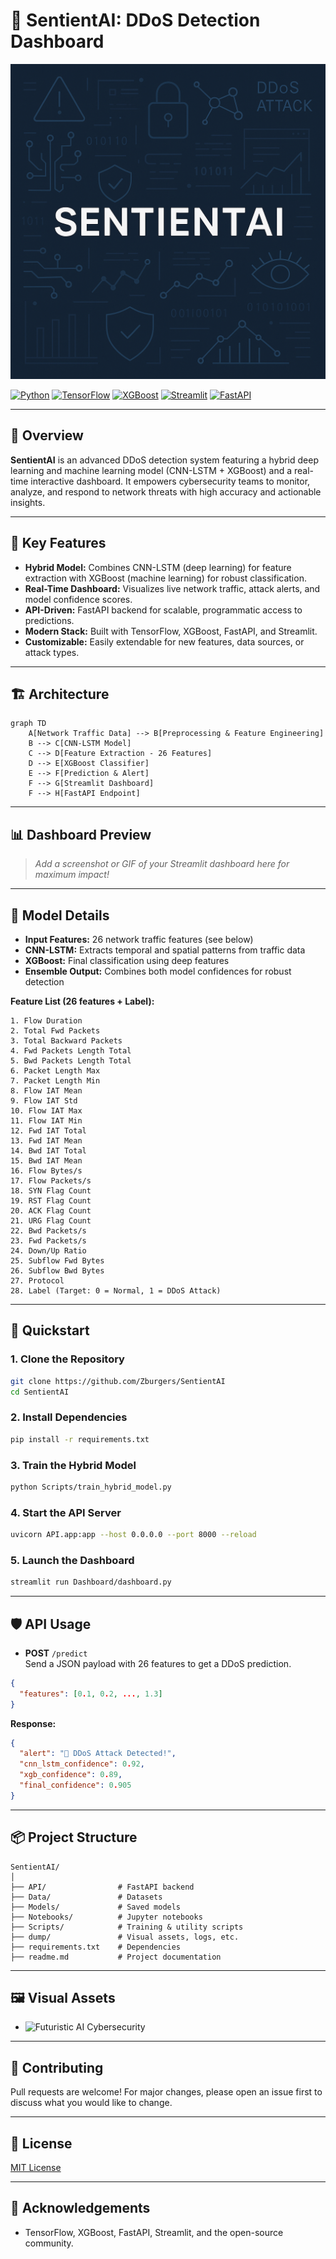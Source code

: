 # 🚨 SentientAI: DDoS Detection Dashboard

![Futuristic AI Cybersecurity](dump/SentientAI.png)

[![Python](https://img.shields.io/badge/Python-3.10%2B-blue?logo=python)](https://www.python.org/)
[![TensorFlow](https://img.shields.io/badge/TensorFlow-2.18-orange?logo=tensorflow)](https://www.tensorflow.org/)
[![XGBoost](https://img.shields.io/badge/XGBoost-3.0.0-brightgreen?logo=xgboost)](https://xgboost.ai/)
[![Streamlit](https://img.shields.io/badge/Streamlit-Dashboard-red?logo=streamlit)](https://streamlit.io/)
[![FastAPI](https://img.shields.io/badge/FastAPI-API-green?logo=fastapi)](https://fastapi.tiangolo.com/)

---

## 🌟 Overview

**SentientAI** is an advanced DDoS detection system featuring a hybrid deep learning and machine learning model (CNN-LSTM + XGBoost) and a real-time interactive dashboard. It empowers cybersecurity teams to monitor, analyze, and respond to network threats with high accuracy and actionable insights.

---

## 🧠 Key Features

- **Hybrid Model:** Combines CNN-LSTM (deep learning) for feature extraction with XGBoost (machine learning) for robust classification.
- **Real-Time Dashboard:** Visualizes live network traffic, attack alerts, and model confidence scores.
- **API-Driven:** FastAPI backend for scalable, programmatic access to predictions.
- **Modern Stack:** Built with TensorFlow, XGBoost, FastAPI, and Streamlit.
- **Customizable:** Easily extendable for new features, data sources, or attack types.

---

## 🏗️ Architecture

```mermaid
graph TD
    A[Network Traffic Data] --> B[Preprocessing & Feature Engineering]
    B --> C[CNN-LSTM Model]
    C --> D[Feature Extraction - 26 Features]
    D --> E[XGBoost Classifier]
    E --> F[Prediction & Alert]
    F --> G[Streamlit Dashboard]
    F --> H[FastAPI Endpoint]

```

---

## 📊 Dashboard Preview

> _Add a screenshot or GIF of your Streamlit dashboard here for maximum impact!_

---

## 🔬 Model Details

- **Input Features:** 26 network traffic features (see below)
- **CNN-LSTM:** Extracts temporal and spatial patterns from traffic data
- **XGBoost:** Final classification using deep features
- **Ensemble Output:** Combines both model confidences for robust detection

**Feature List (26 features + Label):**
```
1. Flow Duration
2. Total Fwd Packets
3. Total Backward Packets
4. Fwd Packets Length Total
5. Bwd Packets Length Total
6. Packet Length Max
7. Packet Length Min
8. Flow IAT Mean
9. Flow IAT Std
10. Flow IAT Max
11. Flow IAT Min
12. Fwd IAT Total
13. Fwd IAT Mean
14. Bwd IAT Total
15. Bwd IAT Mean
16. Flow Bytes/s
17. Flow Packets/s
18. SYN Flag Count
19. RST Flag Count
20. ACK Flag Count
21. URG Flag Count
22. Bwd Packets/s
23. Fwd Packets/s
24. Down/Up Ratio
25. Subflow Fwd Bytes
26. Subflow Bwd Bytes
27. Protocol
28. Label (Target: 0 = Normal, 1 = DDoS Attack)
```

---

## 🚀 Quickstart

### 1. Clone the Repository

```bash
git clone https://github.com/Zburgers/SentientAI
cd SentientAI
```

### 2. Install Dependencies

```bash
pip install -r requirements.txt
```

### 3. Train the Hybrid Model

```bash
python Scripts/train_hybrid_model.py
```

### 4. Start the API Server

```bash
uvicorn API.app:app --host 0.0.0.0 --port 8000 --reload
```

### 5. Launch the Dashboard

```bash
streamlit run Dashboard/dashboard.py
```

---

## 🛡️ API Usage

- **POST** `/predict`  
  Send a JSON payload with 26 features to get a DDoS prediction.

```json
{
  "features": [0.1, 0.2, ..., 1.3]
}
```

**Response:**
```json
{
  "alert": "🚨 DDoS Attack Detected!",
  "cnn_lstm_confidence": 0.92,
  "xgb_confidence": 0.89,
  "final_confidence": 0.905
}
```

---

## 📦 Project Structure

```
SentientAI/
│
├── API/                # FastAPI backend
├── Data/               # Datasets
├── Models/             # Saved models
├── Notebooks/          # Jupyter notebooks
├── Scripts/            # Training & utility scripts
├── dump/               # Visual assets, logs, etc.
├── requirements.txt    # Dependencies
├── readme.md           # Project documentation
```

---

## 🖼️ Visual Assets

- ![Futuristic AI Cybersecurity](dump/DALL·E%202025-02-21%2002.44.46%20-%20A%20futuristic%20AI-powered%20cybersecurity%20system%20monitoring%20real-time%20network%20traffic.%20The%20image%20should%20feature%20a%20glowing%20digital%20brain%20integrated%20into%20a%20.webp)

---

## 🤝 Contributing

Pull requests are welcome! For major changes, please open an issue first to discuss what you would like to change.

---

## 📄 License

[MIT License](LICENSE)

---

## 🙏 Acknowledgements

- TensorFlow, XGBoost, FastAPI, Streamlit, and the open-source community.
